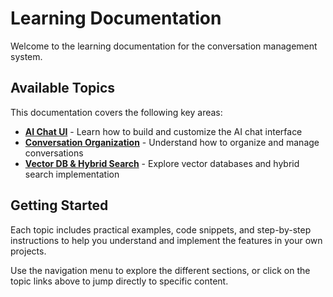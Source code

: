 # Learning Documentation

Welcome to the learning documentation for the conversation management system.

## Available Topics

This documentation covers the following key areas:

- **[AI Chat UI](ai_chat_ui.md)** - Learn how to build and customize the AI chat interface
- **[Conversation Organization](conversation_organization.md)** - Understand how to organize and manage conversations
- **[Vector DB & Hybrid Search](vector_db_hybrid_search.md)** - Explore vector databases and hybrid search implementation

## Getting Started

Each topic includes practical examples, code snippets, and step-by-step instructions to help you understand and implement the features in your own projects.

Use the navigation menu to explore the different sections, or click on the topic links above to jump directly to specific content.



